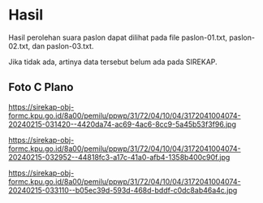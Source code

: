 # Hasil

Hasil perolehan suara paslon dapat dilihat pada file paslon-01.txt, paslon-02.txt, dan paslon-03.txt.

Jika tidak ada, artinya data tersebut belum ada pada SIREKAP.

## Foto C Plano

https://sirekap-obj-formc.kpu.go.id/8a00/pemilu/ppwp/31/72/04/10/04/3172041004074-20240215-031420--4420da74-ac69-4ac6-8cc9-5a45b53f3f96.jpg

https://sirekap-obj-formc.kpu.go.id/8a00/pemilu/ppwp/31/72/04/10/04/3172041004074-20240215-032952--44818fc3-a17c-41a0-afb4-1358b400c90f.jpg

https://sirekap-obj-formc.kpu.go.id/8a00/pemilu/ppwp/31/72/04/10/04/3172041004074-20240215-033110--b05ec39d-593d-468d-bddf-c0dc8ab46a4c.jpg
